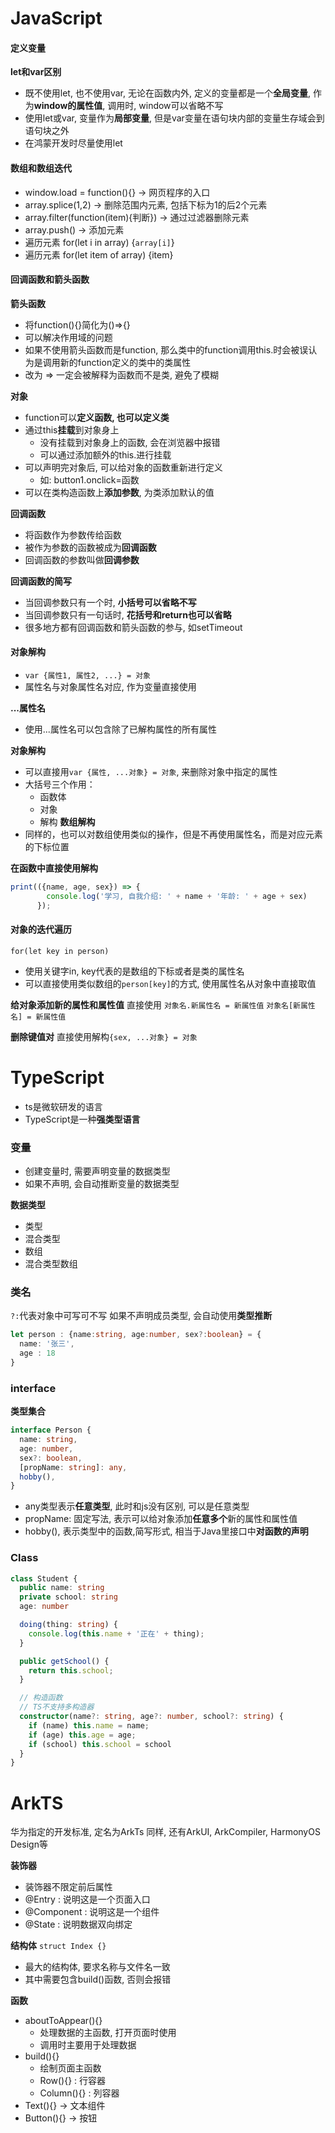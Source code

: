 
# JavaScript

#### 定义变量

**let和var区别**
- 既不使用let, 也不使用var, 无论在函数内外, 定义的变量都是一个**全局变量**, 作为**window的属性值**, 调用时, window可以省略不写
- 使用let或var, 变量作为**局部变量**, 但是var变量在语句块内部的变量生存域会到语句块之外
- 在鸿蒙开发时尽量使用let

#### 数组和数组迭代

- window.load = function(){} -> 网页程序的入口
- array.splice(1,2) -> 删除范围内元素, 包括下标为1的后2个元素
- array.filter(function(item){判断}) -> 通过过滤器删除元素
- array.push() -> 添加元素
- 遍历元素 for(let i in array) {`array[i]`}
- 遍历元素 for(let item of array) {item}

#### 回调函数和箭头函数

**箭头函数**
- 将function(){}简化为()=>{}
- 可以解决作用域的问题
- 如果不使用箭头函数而是function, 那么类中的function调用this.时会被误认为是调用新的function定义的类中的类属性
- 改为 => 一定会被解释为函数而不是类, 避免了模糊

**对象**
- function可以**定义函数, 也可以定义类**
- 通过this**挂载**到对象身上
	- 没有挂载到对象身上的函数, 会在浏览器中报错
	- 可以通过添加额外的this.进行挂载
- 可以声明完对象后, 可以给对象的函数重新进行定义
	- 如: button1.onclick=函数
- 可以在类构造函数上**添加参数**, 为类添加默认的值

**回调函数**
- 将函数作为参数传给函数
- 被作为参数的函数被成为**回调函数**
- 回调函数的参数叫做**回调参数**

**回调函数的简写**
- 当回调参数只有一个时, **小括号可以省略不写**
- 当回调参数只有一句话时, **花括号和return也可以省略**
- 很多地方都有回调函数和箭头函数的参与, 如setTimeout

#### 对象解构
- `var {属性1, 属性2, ...} = 对象` 
- 属性名与对象属性名对应, 作为变量直接使用

**...属性名**
- 使用...属性名可以包含除了已解构属性的所有属性

**对象解构**
- 可以直接用`var {属性, ...对象} = 对象`, 来删除对象中指定的属性
- 大括号三个作用：
	- 函数体
	- 对象
	- 解构
**数组解构**
- 同样的，也可以对数组使用类似的操作，但是不再使用属性名，而是对应元素的下标位置

**在函数中直接使用解构**
```js
print(({name, age, sex}) => {
        console.log('学习, 自我介绍: ' + name + '年龄: ' + age + sex)
      });
```

#### 对象的迭代遍历
`for(let key in person)`
- 使用关键字in, key代表的是数组的下标或者是类的属性名
- 可以直接使用类似数组的`person[key]`的方式, 使用属性名从对象中直接取值

**给对象添加新的属性和属性值**
直接使用
`对象名.新属性名 = 新属性值`
`对象名[新属性名] = 新属性值`

**删除键值对**
直接使用解构`{sex, ...对象} = 对象`


# TypeScript
- ts是微软研发的语言
- TypeScript是一种**强类型语言**

### 变量
- 创建变量时, 需要声明变量的数据类型
- 如果不声明, 会自动推断变量的数据类型

**数据类型**
- 类型
- 混合类型
- 数组
- 混合类型数组

### 类名
`?:`代表对象中可写可不写
如果不声明成员类型, 会自动使用**类型推断**
```ts
let person : {name:string, age:number, sex?:boolean} = {
  name: '张三',
  age : 18
}
```

### interface

**类型集合**
```ts
interface Person {
  name: string,
  age: number,
  sex?: boolean,
  [propName: string]: any,
  hobby(),
}
```
- any类型表示**任意类型**, 此时和js没有区别, 可以是任意类型
- propName: 固定写法, 表示可以给对象添加**任意多个**新的属性和属性值
- hobby(), 表示类型中的函数,简写形式, 相当于Java里接口中**对函数的声明**

### Class
```ts
class Student {
  public name: string
  private school: string
  age: number

  doing(thing: string) {
    console.log(this.name + '正在' + thing);
  }

  public getSchool() {
    return this.school;
  }

  // 构造函数
  // TS不支持多构造器
  constructor(name?: string, age?: number, school?: string) {
    if (name) this.name = name;
    if (age) this.age = age;
    if (school) this.school = school
  }
}
```


# ArkTS
华为指定的开发标准, 定名为ArkTs
同样, 还有ArkUI, ArkCompiler, HarmonyOS Design等

**装饰器**
- 装饰器不限定前后属性
- @Entry : 说明这是一个页面入口
- @Component : 说明这是一个组件
- @State : 说明数据双向绑定

**结构体**
`struct Index {}`
- 最大的结构体, 要求名称与文件名一致
- 其中需要包含build()函数, 否则会报错

**函数**
- aboutToAppear(){}
	- 处理数据的主函数, 打开页面时使用
	- 调用时主要用于处理数据
- build(){}
	- 绘制页面主函数
	- Row(){} : 行容器
	- Column(){} : 列容器
- Text(){} -> 文本组件
- Button(){} -> 按钮




